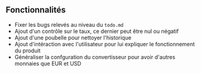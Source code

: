 ## Fonctionnalités

- Fixer les bugs relevés au niveau du `todo.md`
- Ajout d'un contrôle sur le taux, ce dernier peut être nul ou négatif
- Ajout d'une poubelle pour nettoyer l'historique
- Ajout d'intéraction avec l'utilisateur pour lui expliquer le fonctionnement du produit
- Généraliser la confguration du convertisseur pour avoir d'autres monnaies que EUR et USD
